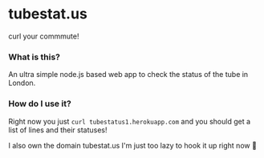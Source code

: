 # tubestat.us

curl your commmute!

### What is this?

An ultra simple node.js based web app to check the status of the tube in London.

### How do I use it?

Right now you just `curl tubestatus1.herokuapp.com` and you should get a list of lines and their statuses!

I also own the domain tubestat.us I'm just too lazy to hook it up right now 🐒

